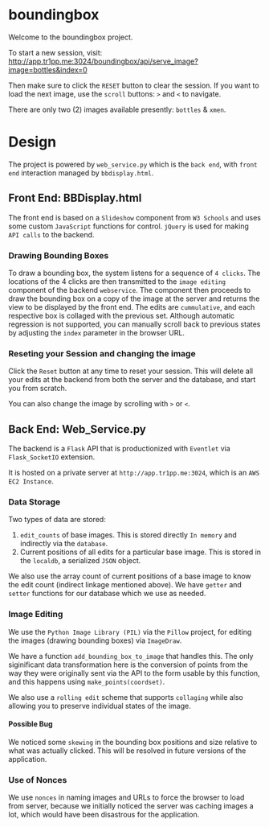# boundingbox
Welcome to the boundingbox project.

To start a new session, visit: http://app.tr1pp.me:3024/boundingbox/api/serve_image?image=bottles&index=0

Then make sure to click the `RESET` button to clear the session. If you want to load the next image, use the `scroll` buttons: `>` and `<` to navigate.

There are only two (2) images available presently: `bottles` & `xmen`.

# Design

The project is powered by `web_service.py` which is the `back end`, with `front end` interaction managed by `bbdisplay.html`.

## Front End: BBDisplay.html

The front end is based on a `Slideshow` component from `W3 Schools` and uses some custom `JavaScript` functions for control. `jQuery` is used for making `API calls` to the backend.

### Drawing Bounding Boxes

To draw a bounding box, the system listens for a sequence of `4 clicks`. The locations of the 4 clicks are then transmitted to the `image editing` component of the backend `webservice`. The component then proceeds to draw the bounding box on a copy of the image at the server and returns the view to be displayed by the front end. The edits are `cummulative`, and each respective box is collaged with the previous set. Although automatic regression is not supported, you can manually scroll back to previous states by adjusting the `index` parameter in the browser URL.

### Reseting your Session and changing the image

Click the `Reset` button at any time to reset your session. This will delete all your edits at the backend from both the server and the database, and start you from scratch.

You can also change the image by scrolling with `>` or `<`.

## Back End: Web_Service.py

The backend is a `Flask` API that is productionized with `Eventlet` via `Flask_SocketIO` extension. 

It is hosted on a private server at `http://app.tr1pp.me:3024`, which is an `AWS EC2 Instance`.

### Data Storage

Two types of data are stored:

1. `edit_counts` of base images. This is stored directly `In memory` and indirectly via the `database`.
2. Current positions of all edits for a particular base image. This is stored in the `localdb`, a serialized `JSON` object.

We also use the array count of current positions of a base image to know the edit count (indirect linkage mentioned above). We have `getter` and `setter` functions for our database which we use as needed.

### Image Editing

We use the `Python Image Library (PIL)` via the `Pillow` project, for editing the images (drawing bounding boxes) via `ImageDraw`.

We have a function `add_bounding_box_to_image` that handles this. The only siginificant data transformation here is the conversion of points from the way they were originally sent via the API to the form usable by this function, and this happens using `make_points(coordset)`.

We also use a `rolling edit` scheme that supports `collaging` while also allowing you to preserve individual states of the image. 

#### Possible Bug
We noticed some `skewing` in the bounding box positions and size relative to what was actually clicked. This will be resolved in future versions of the application.

### Use of Nonces

We use `nonces` in naming images and URLs to force the browser to load from server, because we initially noticed the server was caching images a lot, which would have been disastrous for the application.





